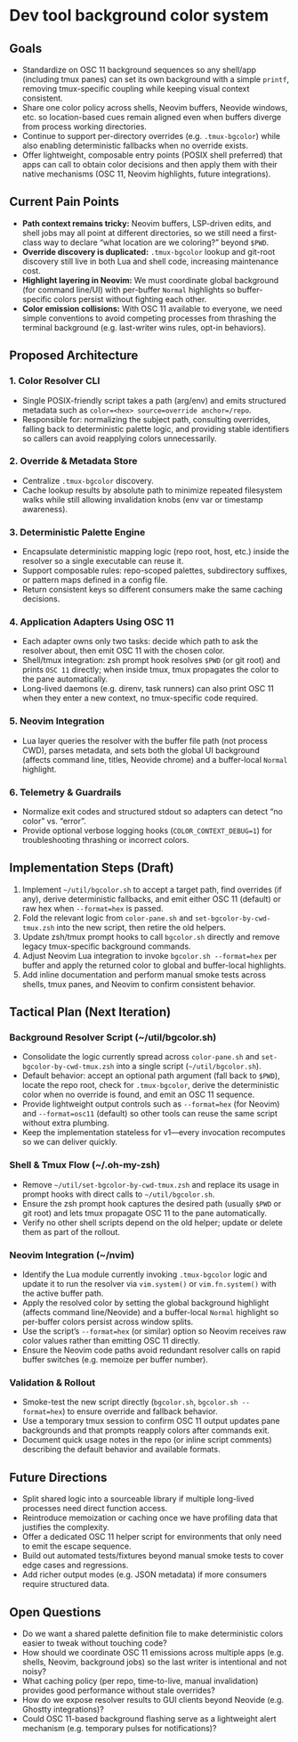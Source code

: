 # Dev tool background color system

## Goals
- Standardize on OSC 11 background sequences so any shell/app (including tmux panes) can set its own background with a
  simple `printf`, removing tmux-specific coupling while keeping visual context consistent.
- Share one color policy across shells, Neovim buffers, Neovide windows, etc. so location-based cues remain aligned even
  when buffers diverge from process working directories.
- Continue to support per-directory overrides (e.g. `.tmux-bgcolor`) while also enabling deterministic fallbacks when no
  override exists.
- Offer lightweight, composable entry points (POSIX shell preferred) that apps can call to obtain color decisions and
  then apply them with their native mechanisms (OSC 11, Neovim highlights, future integrations).

## Current Pain Points
- **Path context remains tricky:** Neovim buffers, LSP-driven edits, and shell jobs may all point at different
  directories, so we still need a first-class way to declare “what location are we coloring?” beyond `$PWD`.
- **Override discovery is duplicated:** `.tmux-bgcolor` lookup and git-root discovery still live in both Lua and shell
  code, increasing maintenance cost.
- **Highlight layering in Neovim:** We must coordinate global background (for command line/UI) with per-buffer `Normal`
  highlights so buffer-specific colors persist without fighting each other.
- **Color emission collisions:** With OSC 11 available to everyone, we need simple conventions to avoid competing
  processes from thrashing the terminal background (e.g. last-writer wins rules, opt-in behaviors).

## Proposed Architecture

### 1. Color Resolver CLI
- Single POSIX-friendly script takes a path (arg/env) and emits structured metadata such as
  `color=<hex> source=override anchor=/repo`.
- Responsible for: normalizing the subject path, consulting overrides, falling back to deterministic palette logic, and
  providing stable identifiers so callers can avoid reapplying colors unnecessarily.

### 2. Override & Metadata Store
- Centralize `.tmux-bgcolor` discovery.
- Cache lookup results by absolute path to minimize repeated filesystem walks while still allowing invalidation knobs
  (env var or timestamp awareness).

### 3. Deterministic Palette Engine
- Encapsulate deterministic mapping logic (repo root, host, etc.) inside the resolver so a single executable can reuse it.
- Support composable rules: repo-scoped palettes, subdirectory suffixes, or pattern maps defined in a config file.
- Return consistent keys so different consumers make the same caching decisions.

### 4. Application Adapters Using OSC 11
- Each adapter owns only two tasks: decide which path to ask the resolver about, then emit OSC 11 with the chosen color.
- Shell/tmux integration: zsh prompt hook resolves `$PWD` (or git root) and prints `OSC 11` directly; when inside tmux,
  tmux propagates the color to the pane automatically.
- Long-lived daemons (e.g. direnv, task runners) can also print OSC 11 when they enter a new context, no tmux-specific
  code required.

### 5. Neovim Integration
- Lua layer queries the resolver with the buffer file path (not process CWD), parses metadata, and sets both the global
  UI background (affects command line, titles, Neovide chrome) and a buffer-local `Normal` highlight.

### 6. Telemetry & Guardrails
- Normalize exit codes and structured stdout so adapters can detect “no color” vs. “error”.
- Provide optional verbose logging hooks (`COLOR_CONTEXT_DEBUG=1`) for troubleshooting thrashing or incorrect colors.

## Implementation Steps (Draft)
1. Implement `~/util/bgcolor.sh` to accept a target path, find overrides (if any), derive deterministic fallbacks, and
   emit either OSC 11 (default) or raw hex when `--format=hex` is passed.
2. Fold the relevant logic from `color-pane.sh` and `set-bgcolor-by-cwd-tmux.zsh` into the new script, then retire the
   old helpers.
3. Update zsh/tmux prompt hooks to call `bgcolor.sh` directly and remove legacy tmux-specific background commands.
4. Adjust Neovim Lua integration to invoke `bgcolor.sh --format=hex` per buffer and apply the returned color to global and
   buffer-local highlights.
5. Add inline documentation and perform manual smoke tests across shells, tmux panes, and Neovim to confirm consistent
   behavior.

## Tactical Plan (Next Iteration)

### Background Resolver Script (~/util/bgcolor.sh)
- Consolidate the logic currently spread across `color-pane.sh` and `set-bgcolor-by-cwd-tmux.zsh` into a single script
  (`~/util/bgcolor.sh`).
- Default behavior: accept an optional path argument (fall back to `$PWD`), locate the repo root, check for
  `.tmux-bgcolor`, derive the deterministic color when no override is found, and emit an OSC 11 sequence.
- Provide lightweight output controls such as `--format=hex` (for Neovim) and `--format=osc11` (default) so other tools
  can reuse the same script without extra plumbing.
- Keep the implementation stateless for v1—every invocation recomputes so we can deliver quickly.

### Shell & Tmux Flow (~/.oh-my-zsh)
- Remove `~/util/set-bgcolor-by-cwd-tmux.zsh` and replace its usage in prompt hooks with direct calls to
  `~/util/bgcolor.sh`.
- Ensure the zsh prompt hook captures the desired path (usually `$PWD` or git root) and lets tmux propagate OSC 11 to the
  pane automatically.
- Verify no other shell scripts depend on the old helper; update or delete them as part of the rollout.

### Neovim Integration (~/nvim)
- Identify the Lua module currently invoking `.tmux-bgcolor` logic and update it to run the resolver via `vim.system()`
  or `vim.fn.system()` with the active buffer path.
- Apply the resolved color by setting the global background highlight (affects command line/Neovide) and a buffer-local
  `Normal` highlight so per-buffer colors persist across window splits.
- Use the script’s `--format=hex` (or similar) option so Neovim receives raw color values rather than emitting OSC 11
  directly.
- Ensure the Neovim code paths avoid redundant resolver calls on rapid buffer switches (e.g. memoize per buffer number).

### Validation & Rollout
- Smoke-test the new script directly (`bgcolor.sh`, `bgcolor.sh --format=hex`) to ensure override and fallback behavior.
- Use a temporary tmux session to confirm OSC 11 output updates pane backgrounds and that prompts reapply colors after
  commands exit.
- Document quick usage notes in the repo (or inline script comments) describing the default behavior and available
  formats.

## Future Directions
- Split shared logic into a sourceable library if multiple long-lived processes need direct function access.
- Reintroduce memoization or caching once we have profiling data that justifies the complexity.
- Offer a dedicated OSC 11 helper script for environments that only need to emit the escape sequence.
- Build out automated tests/fixtures beyond manual smoke tests to cover edge cases and regressions.
- Add richer output modes (e.g. JSON metadata) if more consumers require structured data.

## Open Questions
- Do we want a shared palette definition file to make deterministic colors easier to tweak without touching code?
- How should we coordinate OSC 11 emissions across multiple apps (e.g. shells, Neovim, background jobs) so the last
  writer is intentional and not noisy?
- What caching policy (per repo, time-to-live, manual invalidation) provides good performance without stale overrides?
- How do we expose resolver results to GUI clients beyond Neovide (e.g. Ghostty integrations)?
- Could OSC 11-based background flashing serve as a lightweight alert mechanism (e.g. temporary pulses for notifications)?
